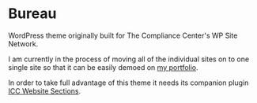# Bureau

WordPress theme originally built for The Compliance Center's WP Site Network.

I am currently in the process of moving all of the individual sites on to one single site so that it can be easily demoed on [my portfolio](https://ericfrisino.com/portfolio).

In order to take full advantage of this theme it needs its companion plugin [ICC Website Sections](https://github.com/ericfrisino/icc-website-sections).
